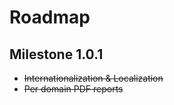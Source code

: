 Roadmap
==

Milestone 1.0.1
--
+ <strike>Internationalization & Localization</strike>
+ <strike>Per domain PDF reports</strike>

